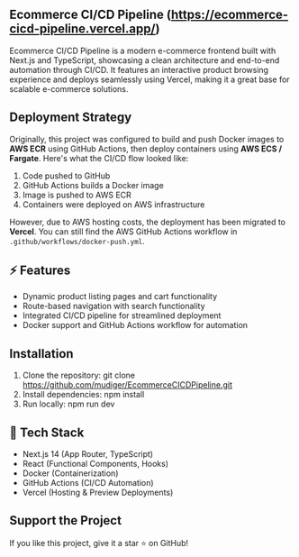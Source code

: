 ## Ecommerce CI/CD Pipeline (https://ecommerce-cicd-pipeline.vercel.app/)
Ecommerce CI/CD Pipeline is a modern e-commerce frontend built with Next.js and TypeScript, showcasing a clean architecture and end-to-end automation through CI/CD. It features an interactive product browsing experience and deploys seamlessly using Vercel, making it a great base for scalable e-commerce solutions.

## Deployment Strategy
Originally, this project was configured to build and push Docker images to **AWS ECR** using GitHub Actions, then deploy containers using **AWS ECS / Fargate**. Here's what the CI/CD flow looked like:

1. Code pushed to GitHub
2. GitHub Actions builds a Docker image
3. Image is pushed to AWS ECR
4. Containers were deployed on AWS infrastructure

However, due to AWS hosting costs, the deployment has been migrated to **Vercel**. You can still find the AWS GitHub Actions workflow in `.github/workflows/docker-push.yml`.

## ⚡ Features
- Dynamic product listing pages and cart functionality
- Route-based navigation with search functionality
- Integrated CI/CD pipeline for streamlined deployment
- Docker support and GitHub Actions workflow for automation

## Installation
1. Clone the repository: git clone https://github.com/mudiger/EcommerceCICDPipeline.git
2. Install dependencies: npm install
3. Run locally: npm run dev

## 🔧 Tech Stack
- Next.js 14 (App Router, TypeScript)
- React (Functional Components, Hooks)
- Docker (Containerization)
- GitHub Actions (CI/CD Automation)
- Vercel (Hosting & Preview Deployments)

## Support the Project
If you like this project, give it a star ⭐ on GitHub!

